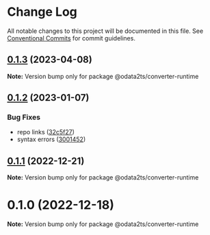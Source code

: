 # Change Log

All notable changes to this project will be documented in this file.
See [Conventional Commits](https://conventionalcommits.org) for commit guidelines.

## [0.1.3](https://github.com/odata2ts/converter/compare/@odata2ts/converter-runtime@0.1.2...@odata2ts/converter-runtime@0.1.3) (2023-04-08)

**Note:** Version bump only for package @odata2ts/converter-runtime






## [0.1.2](https://github.com/odata2ts/converter/compare/@odata2ts/converter-runtime@0.1.1...@odata2ts/converter-runtime@0.1.2) (2023-01-07)


### Bug Fixes

* repo links ([32c5f27](https://github.com/odata2ts/converter/commit/32c5f277d8f0801c369c23be5355233030a97a40))
* syntax errors ([3001452](https://github.com/odata2ts/converter/commit/3001452589d456682dee07121a1c512b8f00e55a))





## [0.1.1](https://github.com/odata2ts/odata2ts/compare/@odata2ts/converter-runtime@0.1.0...@odata2ts/converter-runtime@0.1.1) (2022-12-21)

**Note:** Version bump only for package @odata2ts/converter-runtime





# 0.1.0 (2022-12-18)

**Note:** Version bump only for package @odata2ts/converter-runtime
